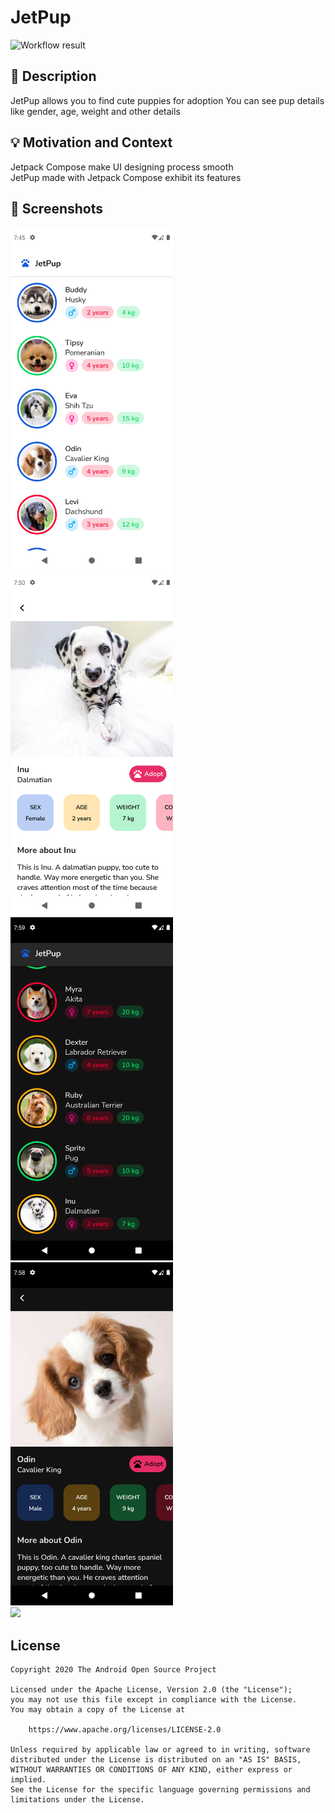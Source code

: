 # JetPup

![Workflow result](https://github.com/V9vek/JetPup/workflows/Check/badge.svg)


## :scroll: Description
JetPup allows you to find cute puppies for adoption
You can see pup details like gender, age, weight and other details


## :bulb: Motivation and Context
Jetpack Compose make UI designing process smooth
<br />
JetPup made with Jetpack Compose exhibit its features


## :camera_flash: Screenshots
<img src="/results/screenshot_1.png" width="260">&emsp;<img src="/results/screenshot_2.png" width="260">
 <br />
<img src="/results/screenshot_4.png" width="260">&emsp;<img src="/results/screenshot_3.png" width="260">
<br />
<img src="/results/video.gif" width="260">

## License
```
Copyright 2020 The Android Open Source Project

Licensed under the Apache License, Version 2.0 (the "License");
you may not use this file except in compliance with the License.
You may obtain a copy of the License at

    https://www.apache.org/licenses/LICENSE-2.0

Unless required by applicable law or agreed to in writing, software
distributed under the License is distributed on an "AS IS" BASIS,
WITHOUT WARRANTIES OR CONDITIONS OF ANY KIND, either express or implied.
See the License for the specific language governing permissions and
limitations under the License.
```